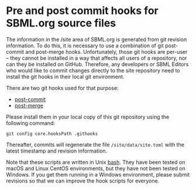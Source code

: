Pre and post commit hooks for SBML.org source files
===================================================

The information in the /site area of SBML.org is generated from git revision information.  To do this, it is necessary to use a combination of git post-commit and post-merge hooks.  Unfortunately, those git hooks are per-user &ndash; they cannot be installed in a way that affects all users of a repository, nor can they be installed on GitHub.  Therefore, any developers or SBML Editors who would like to commit changes directly to the site repository need to install the git hooks in their local git environment.

There are two git hooks used for that purpose:

* [post-commit](post-commit)
* [post-merge](pre-merge)

Please install them in your local copy of this git repository using the following command:

``` shell
git config core.hooksPath .githooks
```

Thereafter, commits will regenerate the file `/site/data/site.toml` with the latest timestamp and revision information.

Note that these scripts are written in Unix [bash](https://www.gnu.org/software/bash/).  They have been tested on macOS and Linux CentOS environments, but they have not been tested on Windows.  If you get them running in a Windows environment, please submit revisions so that we can improve the hook scripts for everyone.
